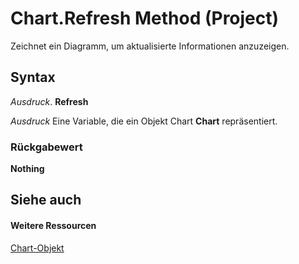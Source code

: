 
# Chart.Refresh Method (Project)
Zeichnet ein Diagramm, um aktualisierte Informationen anzuzeigen.

## Syntax

 _Ausdruck_. **Refresh**

 _Ausdruck_ Eine Variable, die ein Objekt Chart **Chart** repräsentiert.


### Rückgabewert

 **Nothing**


## Siehe auch


#### Weitere Ressourcen


[Chart-Objekt](810d4ec1-69d2-c432-b9da-57042b783b85.md)